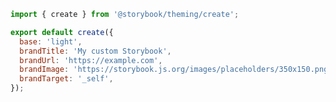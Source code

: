 ```js filename=".storybook/YourTheme.js" renderer="common" language="js"
import { create } from '@storybook/theming/create';

export default create({
  base: 'light',
  brandTitle: 'My custom Storybook',
  brandUrl: 'https://example.com',
  brandImage: 'https://storybook.js.org/images/placeholders/350x150.png',
  brandTarget: '_self',
});
```
